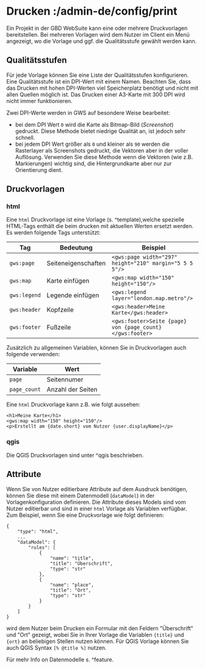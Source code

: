 # Drucken :/admin-de/config/print


Ein Projekt in der GBD WebSuite kann eine oder mehrere Druckvorlagen bereitstellen. Bei mehreren Vorlagen wird dem Nutzer im Client ein Menü angezeigt, wo die Vorlage und ggf. die Qualitätsstufe gewählt werden kann.

## Qualitätsstufen

Für jede Vorlage können Sie eine Liste der Qualitätsstufen konfigurieren. Eine Qualitätsstufe ist ein DPI-Wert mit einem Namen. Beachten Sie, dass das Drucken mit hohen DPI-Werten viel Speicherplatz benötigt und nicht mit allen Quellen möglich ist. Das Drucken einer A3-Karte mit 300 DPI wird nicht immer funktionieren.

Zwei DPI-Werte werden in GWS auf besondere Weise bearbeitet:

- bei dem DPI Wert `0` wird  die Karte als Bitmap-Bild (*Screenshot*) gedruckt. Diese Methode bietet niedrige Qualität an, ist jedoch sehr schnell.
- bei jedem DPI Wert größer als `0` und kleiner als `90` werden die Rasterlayer als Screenshots gedruckt, die Vektoren aber in der voller Auflösung. Verwenden Sie diese Methode wenn die Vektoren (wie z.B. Markierungen) wichtig sind, die Hintergrundkarte aber nur zur Orientierung dient.

## Druckvorlagen

### html

Eine `html` Druckvorlage ist eine Vorlage (s. ^template),welche spezielle HTML-Tags enthält die beim drucken mit aktuellen Werten ersetzt werden. Es werden folgende Tags unterstützt:


| Tag          | Bedeutung           | Beispiel                                                 |
|--------------|---------------------|----------------------------------------------------------|
| `gws:page`   | Seiteneigenschaften | `<gws:page width="297" height="210" margin="5 5 5 5"/>`  |
| `gws:map`    | Karte einfügen      | `<gws:map width="150" height="150"/>`                    |
| `gws:legend` | Legende einfügen    | `<gws:legend layer="london.map.metro"/>`                 |
| `gws:header` | Kopfzeile           | `<gws:header>Meine Karte</gws:header>`                   |
| `gws:footer` | Fußzeile            | `<gws:footer>Seite {page} von {page_count}</gws:footer>` |


Zusätzlich zu allgemeinen Variablen, können Sie in Druckvorlagen auch folgende verwenden:

| Variable     | Wert              |
|--------------|-------------------|
| `page`       | Seitennumer       |
| `page_count` | Anzahl der Seiten |

Eine `html` Druckvorlage kann z.B. wie folgt aussehen:

    <h1>Meine Karte</h1>
    <gws:map width="150" height="150"/>
    <p>Erstellt am {date.short} vom Nutzer {user.displayName}</p>

### qgis

Die QGIS Druckvorlagen sind unter ^qgis beschrieben.

## Attribute

Wenn Sie von Nutzer editierbare Attribute auf dem Ausdruck benötigen, können Sie diese mit einem Datenmodell (`dataModel`) in der Vorlagenkonfiguration definieren. Die Attribute dieses Models sind vom Nutzer editierbar und sind in einer `html` Vorlage als Variablen verfügbar. Zum Beispiel, wenn Sie eine Druckvorlage wie folgt definieren:

    {
        "type": "html",
        ...
        "dataModel": {
            "rules": [
                {
                    "name": "title",
                    "title": "Überschrift",
                    "type": "str"
                },
                {
                    "name": "place",
                    "title": "Ort",
                    "type": "str"
                }
            }
        ]
    }

wird dem Nutzer beim Drucken ein Formular mit den Feldern "Überschrift" und "Ort" gezeigt, wobei Sie in Ihrer Vorlage die Variablen `{title}` und `{ort}` an beliebigen Stellen nutzen können. Für QGIS Vorlage können Sie auch QGIS Syntax `[% @title %]` nutzen.

Für mehr Info on Datenmodelle s. ^feature.
